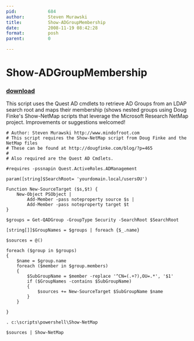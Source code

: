 ```yaml
---
pid:            684
author:         Steven Murawski
title:          Show-ADGroupMembership
date:           2008-11-19 08:42:28
format:         posh
parent:         0

---
```


# Show-ADGroupMembership

### [download](Scripts\684.ps1)

This script uses the Quest AD cmdlets to retrieve AD Groups from an LDAP search root and maps their membership (shows nested groups using Doug Finke's Show-NetMap scripts that leverage the Microsoft Research NetMap project.  Improvements or suggestions welcomed!

```posh
# Author: Steven Murawski http://www.mindofroot.com
# This script requires the Show-NetMap script from Doug Finke and the NetMap files 
# These can be found at http://dougfinke.com/blog/?p=465
# 
# Also required are the Quest AD Cmdlets.

#requires -pssnapin Quest.ActiveRoles.ADManagement

param([string]$SearchRoot= 'yourdomain.local/usersOU')

Function New-SourceTarget ($s,$t) {
	New-Object PSObject |
		Add-Member -pass noteproperty source $s |
		Add-Member -pass noteproperty target $t
}

$groups = Get-QADGroup -GroupType Security -SearchRoot $SearchRoot

[string[]]$GroupNames = $groups | foreach {$_.name}

$sources = @()

foreach ($group in $groups)
{
	$name = $group.name
	foreach ($member in $group.members)
	{
		$SubGroupName = $member -replace '^CN=(.+?),OU=.*', '$1'
		if ($GroupNames -contains $SubGroupName)
		{
			$sources += New-SourceTarget $SubGroupName $name
		}
	}
	
}

. c:\scripts\powershell\Show-NetMap

$sources | Show-NetMap
```

